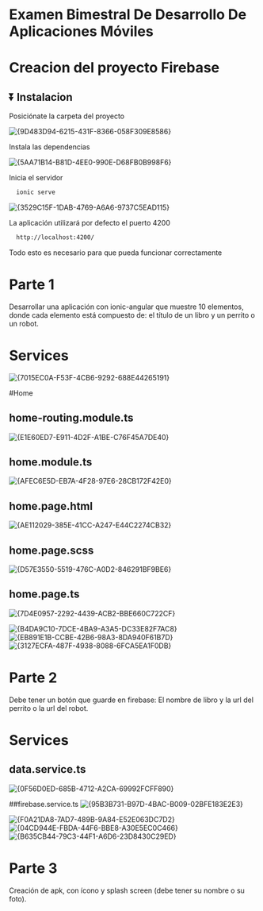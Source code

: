 # Examen Bimestral De Desarrollo De Aplicaciones Móviles

# Creacion del proyecto Firebase 

## ⏬ Instalacion

Posiciónate la carpeta del proyecto

  ![{9D483D94-6215-431F-8366-058F309E8586}](https://github.com/user-attachments/assets/4347b492-6d9c-4c26-b5cd-716eccb91b21)


Instala las dependencias

  ![{5AA71B14-B81D-4EE0-990E-D68FB0B998F6}](https://github.com/user-attachments/assets/5276db76-85ef-47c0-9c70-6aa4ac8f4568)

Inicia el servidor

```bash
  ionic serve
```
![{3529C15F-1DAB-4769-A6A6-9737C5EAD115}](https://github.com/user-attachments/assets/bb247071-f1b9-4f0e-9da1-3c0ecd7b8ff5)


La aplicación utilizará por defecto el puerto 4200

```bash
  http://localhost:4200/
```

Todo esto es necesario para que pueda funcionar correctamente


# Parte 1 

Desarrollar una aplicación con ionic-angular que muestre 10 elementos, donde cada 
elemento está compuesto de: el título de un libro y un perrito o un robot.

# Services
![{7015EC0A-F53F-4CB6-9292-688E44265191}](https://github.com/user-attachments/assets/44aa1d67-5816-4ef2-b21c-e095bdc7a6bf)

#Home

## home-routing.module.ts
![{E1E60ED7-E911-4D2F-A1BE-C76F45A7DE40}](https://github.com/user-attachments/assets/d14f5203-0db5-4006-ba40-f971357e6f9f)

## home.module.ts
![{AFEC6E5D-EB7A-4F28-97E6-28CB172F42E0}](https://github.com/user-attachments/assets/c6b734ec-64a3-45e3-bfb4-73a88249345f)

## home.page.html
![{AE112029-385E-41CC-A247-E44C2274CB32}](https://github.com/user-attachments/assets/efaa57b6-585f-42c5-becb-93535ab3167b)

## home.page.scss
![{D57E3550-5519-476C-A0D2-846291BF9BE6}](https://github.com/user-attachments/assets/66bd3f9e-9380-46f3-981b-2ed569b8040f)

## home.page.ts
![{7D4E0957-2292-4439-ACB2-BBE660C722CF}](https://github.com/user-attachments/assets/269d844d-82e3-4dbd-acbc-e76a20f13bb6)

![{B4DA9C10-7DCE-4BA9-A3A5-DC33E82F7AC8}](https://github.com/user-attachments/assets/25a086d0-4aee-48af-8514-2e611941c2f0)
![{EB891E1B-CCBE-42B6-98A3-8DA940F61B7D}](https://github.com/user-attachments/assets/41c37f52-a934-4565-a155-958f3a1731b3)
![{3127ECFA-487F-4938-8088-6FCA5EA1F0DB}](https://github.com/user-attachments/assets/b94088b1-dc97-4239-83a6-7c4ab7c8d81c)



# Parte 2 
Debe tener un botón que guarde en firebase: 
El nombre de libro y  la url del perrito o la url del robot.

# Services

## data.service.ts
![{0F56D0ED-685B-4712-A2CA-69992FCFF890}](https://github.com/user-attachments/assets/88fabc84-e8d2-4860-9e42-43259803d7d9)

##firebase.service.ts
![{95B3B731-B97D-4BAC-B009-02BFE183E2E3}](https://github.com/user-attachments/assets/779b9199-df7f-4e4a-9bb9-667ca4980084)


![{F0A21DA8-7AD7-489B-9A84-E52E063DC7D2}](https://github.com/user-attachments/assets/52e001f0-cac8-48c5-a6f8-b6c1361bac61)
![{04CD944E-FBDA-44F6-BBE8-A30E5EC0C466}](https://github.com/user-attachments/assets/3dd1cabe-3d70-4974-a803-acac5f807656)
![{B635CB44-79C3-44F1-A6D6-23D8430C29ED}](https://github.com/user-attachments/assets/5b0ac852-ec4e-41b3-824e-f2d4391c2297)

# Parte 3 
Creación de apk, con ícono y splash screen (debe tener su nombre o su foto). 












